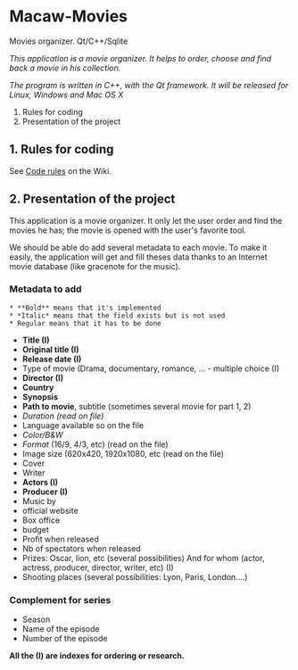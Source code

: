 # Macaw-Movies

Movies organizer. Qt/C++/Sqlite

*This application is a movie organizer. It helps to order, choose and find back a movie in his collection.*

*The program is written in C++, with the Qt framework. It will be released for Linux, Windows and Mac OS X*

1. Rules for coding
2. Presentation of the project

## 1. Rules for coding

See [Code rules](https://github.com/macaw-movies/macaw-movies/wiki/Code-rules) on the Wiki.

## 2. Presentation of the project

This application is a movie organizer. It only let the user order and find the movies he has; the movie is opened with the user's favorite tool.

We should be able do add several metadata to each movie. To make it easily, the application will get and fill theses data thanks to an Internet movie database (like gracenote for the music).

### Metadata to add 
```
* **Bold** means that it's implemented
* *Italic* means that the field exists but is not used
* Regular means that it has to be done
```

* **Title (I)**
* **Original title (I)**
* **Release date (I)**
* Type of movie (Drama, documentary, romance, ... - multiple choice (I)
* **Director (I)**
* **Country**
* **Synopsis**
* **Path to movie**, subtitle (sometimes several movie for part 1, 2)
* *Duration (read on file)*
* Language available so on the file
* *Color/B&W*
* *Format* (16/9, 4/3, etc) (read on the file)
* Image size (620x420, 1920x1080, etc (read on the file)
* Cover
* Writer
* **Actors (I)**
* **Producer (I)**
* Music by
* official website
* Box office
* budget
* Profit when released
* Nb of spectators when released
* Prizes: Oscar, lion, etc (several possibilities) And for whom  (actor, actress, producer, director, writer, etc) (I)
* Shooting places (several possibilities: Lyon, Paris, London....)

### Complement for series
* Season
* Name of the episode
* Number of the episode


**All the (I) are indexes for ordering or research.**

